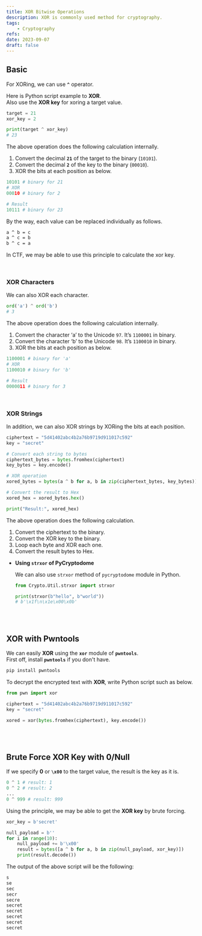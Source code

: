 ```yaml
---
title: XOR Bitwise Operations
description: XOR is commonly used method for cryptography.
tags:
    - Cryptography
refs:
date: 2023-09-07
draft: false
---
```


## Basic

For XORing, we can use **`^`** operator.

Here is Python script example to **XOR**.  
Also use the **XOR key** for xoring a target value.

```python
target = 21
xor_key = 2

print(target ^ xor_key)
# 23
```

The above operation does the following calculation internally.

1. Convert the decimal **`21`**  of the target to the binary (`10101`).
2. Convert the decimal **`2`** of the key to the binary (`00010`).
3. XOR the bits at each position as below.

```python
10101 # binary for 21
# XOR
00010 # binary for 2

# Result
10111 # binary for 23
```

By the way, each value can be replaced individually as follows.

```txt
a ^ b = c
a ^ c = b
b ^ c = a
```

In CTF, we may be able to use this principle to calculate the xor key.

<br />

### XOR Characters

We can also XOR each character.

```python
ord('a') ^ ord('b')
# 3
```

The above operation does the following calculation internally.

1. Convert the character ‘a’ to the Unicode `97`. It’s `1100001` in binary.
2. Convert the character ‘b’ to the Unicode `98`. It’s `1100010` in binary.
3. XOR the bits at each position as below.

```python
1100001 # binary for 'a'
# XOR
1100010 # binary for 'b'

# Result
0000011 # binary for 3
```

<br />

### XOR Strings

In addition, we can also XOR strings by XORing the bits at each position. 

```python
ciphertext = "5d41402abc4b2a76b9719d911017c592"
key = "secret"

# Convert each string to bytes
ciphertext_bytes = bytes.fromhex(ciphertext)
key_bytes = key.encode()

# XOR operation
xored_bytes = bytes(a ^ b for a, b in zip(ciphertext_bytes, key_bytes))

# Convert the result to Hex
xored_hex = xored_bytes.hex()

print("Result:", xored_hex)
```

The above operation does the following calculation.

1. Convert the ciphertext to the binary.
2. Convert the XOR key to the binary.
3. Loop each byte and XOR each one.
4. Convert the result bytes to Hex.

- **Using `strxor` of PyCryptodome**

    We can also use `strxor` method of `pycryptodome` module in Python.

    ```python
    from Crypto.Util.strxor import strxor

    print(strxor(b"hello", b"world"))
    # b'\x1f\n\x1e\x00\x0b'
    ```

<br /><br />

## XOR with Pwntools

We can easily **XOR** using the **`xor`** module of **`pwntools`**.  
First off, install **`pwntools`** if you don't have.

```python
pip install pwntools
```

To decrypt the encrypted text with **XOR**, write Python script such as below.

```python
from pwn import xor

ciphertext = "5d41402abc4b2a76b9719d911017c592"
key = "secret"

xored = xor(bytes.fromhex(ciphertext), key.encode())
```

<br /><br />

## Brute Force XOR Key with 0/Null

If we specify **0** or **`\x00`** to the target value, the result is the key as it is.

```python
0 ^ 1 # result: 1
0 ^ 2 # result: 2
...
0 ^ 999 # result: 999
```

Using the principle, we may be able to get the **XOR key** by brute forcing.

```python
xor_key = b'secret'

null_payload = b''
for i in range(10):
    null_payload += b'\x00'
    result = bytes([a ^ b for a, b in zip(null_payload, xor_key)])
    print(result.decode())
```

The output of the above script will be the following:

```txt
s
se
sec
secr
secre
secret
secret
secret
secret
secret
```